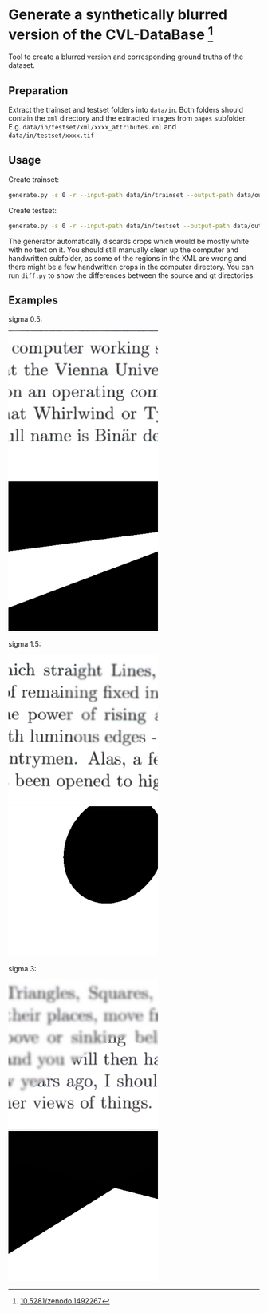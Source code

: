 # Generate a synthetically blurred version of the CVL-DataBase [^1]

Tool to create a blurred version and corresponding ground truths of the dataset.

## Preparation
Extract the trainset and testset folders into `data/in`. Both folders should contain the `xml` directory and the extracted images from `pages` subfolder. E.g. `data/in/testset/xml/xxxx_attributes.xml` and `data/in/testset/xxxx.tif`

## Usage
Create trainset:
```sh
generate.py -s 0 -r --input-path data/in/trainset --output-path data/out/trainset
```

Create testset:
```sh
generate.py -s 0 -r --input-path data/in/testset --output-path data/out/testset --separate-by-blur --size 320
```

The generator automatically discards crops which would be mostly white with no text on it. You should still manually clean up the computer and handwritten subfolder, as some of the regions in the XML are wrong and there might be a few handwritten crops in the computer directory. You can run `diff.py` to show the differences between the source and gt directories.

## Examples

sigma 0.5:

<img alt="0.5 sigma blur source" src="docs/0-5_source.png" width="300"/><img alt="0.5 sigma blur mask" src="docs/0-5_mask.png" width="300"/>

sigma 1.5:

<img alt="1.5 sigma blur source" src="docs/1-5_source.png" width="300"/><img alt="1.5 sigma blur mask" src="docs/1-5_mask.png" width="300"/>

sigma 3:

<img alt="3 sigma blur source" src="docs/3_source.png" width="300"/><img alt="3 sigma blur mask" src="docs/3_mask.png" width="300"/>

[^1]: [10.5281/zenodo.1492267](https://doi.org/10.5281/zenodo.1492267)
